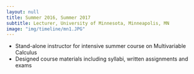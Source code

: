 ```yaml
---
layout: null
title: Summer 2016, Summer 2017
subtitle: Lecturer, University of Minnesota, Minneapolis, MN
image: "img/timeline/mn1.JPG"
---
```

* Stand-alone instructor for intensive summer course on Multivariable Calculus
* Designed course materials including syllabi, written assignments and exams